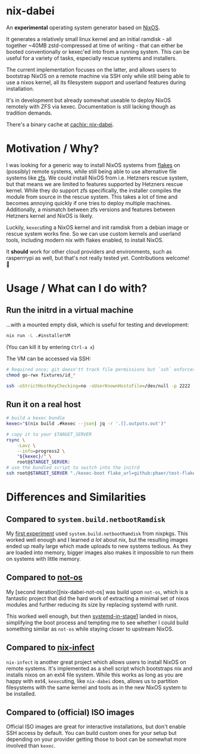 # nix-dabei

An **experimental** operating system generator based on [NixOS][nixos].

It generates a relatively small linux kernel and an initial ramdisk - all together ~40MB zstd-compressed at time of writing - that can either be booted conventionally or kexec'ed into from a running system. This can be useful for a variety of tasks, especially rescue systems and installers.

The current implementation focuses on the latter, and allows users to bootstrap NixOS on a remote machine via SSH only while still being able to use a nixos kernel, all its filesystem support and userland features during installation.

It's in development but already somewhat useable to deploy NixOS remotely with ZFS via kexec. Documentation is still lacking though as tradition demands.

There's a binary cache at [cachix: nix-dabei](https://app.cachix.org/cache/nix-dabei).

# Motivation / Why?

I was looking for a generic way to install NixOS systems from [flakes][flakes] on (possibly) remote systems, while still being able to use alternative file systems like [zfs][]. We could install NixOS from i.e. Hetzners rescue system, but that means we are limited to features supported by Hetzners rescue kernel. While they do support zfs specifically, the installer compiles the module from source in the rescue system. This takes a lot of time and becomes annoying quickly if one tries to deploy multiple machines. Additionally, a mismatch between zfs versions and features between Hetzners kernel and NixOS is likely.

Luckily, `kexec`uting a NixOS kernel and init ramdisk from a debian image or rescue system works fine. So we can use custom kernels and userland tools, including modern nix with flakes enabled, to install NixOS.

It **should** work for other cloud providers and environments, such as rasperrrypi as well, but that's not really tested yet. Contributions welcome!
:tada:

# Usage / What can I do with? 

## Run the initrd in a virtual machine

...with a mounted empty disk, which is useful for testing and development:

```sh
nix run -L .#installerVM
```
(You can kill it by entering `Ctrl-a x`)

The VM can be accessed via SSH:

```sh
# Required once; git doesn'tt track file permissions but `ssh` enforces secure key file permissions.
chmod go-rwx fixtures/id_*

ssh -oStrictHostKeyChecking=no -oUserKnownHostsFile=/dev/null -p 2222 -i fixtures/id_ed25519 root@localhost
```

## Run it on a real host

``` sh
# build a kexec bundle
kexec="$(nix build .#kexec --json| jq -r '.[].outputs.out')"

# copy it to your $TARGET_SERVER
rsync \
    -Lavz \
    --info=progress2 \
    "${kexec}/" \
    root@$TARGET_SERVER:
# use the bundled script to switch into the initrd 
ssh root@$TARGET_SERVER "./kexec-boot flake_url=github:phaer/test-flake#nixosConfigurations.web-01"
```


# Differences and Similarities

## Compared to `system.build.netbootRamdisk`

My [first experiment][nixos-zfs-installer] used `system.build.netbootRamdisk` from nixpkgs. This worked well enough and I learned *a lot* about nix, but the resulting images ended up really large which made uploads to new systems tedious. As they are loaded into memory, bigger images also makes it impossible to run them on systems with little memory. 

## Compared to [not-os][]

My [second iteration][nix-dabei-not-os] was build upon `not-os`, which is a fantastic project that did the hard work of extracting a minimal set of nixos modules and further reducing its size by replacing systemd with runit.

This worked well enough, but then [systemd-in-stage1][] landed in nixos, simplifying the boot process and tempting me to see whether I could build something similar as `not-os` while staying closer to upstream NixOS.

## Compared to [nix-infect][]

`nix-infect` is another great project which allows users to install NixOS on remote systems. It's implemented as a shell script which bootstraps nix and installs nixos on an ext4 file system.
While this works as long as you are happy with ext4, `kexec`uting, like `nix-dabei` does, allows us to partition filesystems with the same kernel and tools as in the new NixOS system to be installed. 

## Compared to (official) ISO images

Official ISO images are great for interactive installations, but don't enable SSH access by default. You can build custom ones for your setup but depending on your provider getting those to boot can be somewhat more involved than `kexec`.


[flakes]: https://nixos.wiki/wiki/Flakes
[zfs]: http://openzfs.org/
[not-os]: https://github.com/cleverca22/not-os
[nixos]: https://nixos.org
[nix-infect]: https://github.com/elitak/nixos-infect
[nixpkgs]: https://github.com/nixos/nixpkgs/
[nixos-zfs-installer]: https://github.com/dep-sys/nixos-zfs-installer/
[nix-dabei-notos]: https://github.com/dep-sys/nix-dabei/tree/not-os
[hetzner.cloud]: https://hetzner.cloud
[systemd-in-stage1]: https://github.com/NixOS/nixpkgs/projects/51

